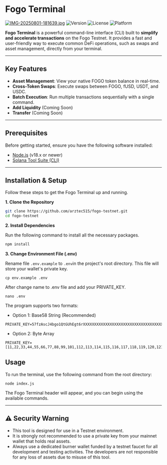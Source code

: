 # Fogo Terminal
[![IMG-20250801-181639.jpg](https://i.postimg.cc/Sx06Vg0G/IMG-20250801-181639.jpg)](https://postimg.cc/vczxZLZ1)
![Version](https://img.shields.io/badge/version-1.0.0-blue.svg)
![License](https://img.shields.io/badge/license-MIT-green.svg)
![Platform](https://img.shields.io/badge/platform-node.js-lightgrey.svg)

**Fogo Terminal** is a powerful command-line interface (CLI) built to **simplify and accelerate transactions** on the Fogo Testnet. It provides a fast and user-friendly way to execute common DeFi operations, such as swaps and asset management, directly from your terminal.

---

## Key Features

* **Asset Management**: View your native FOGO token balance in real-time.
* **Cross-Token Swaps**: Execute swaps between FOGO, fUSD, USDT, and USDC.
* **Batch Execution**: Run multiple transactions sequentially with a single command.
* **Add Liquidity** (Coming Soon)
* **Transfer** (Coming Soon)

---

## Prerequisites

Before getting started, ensure you have the following software installed:
* [Node.js](https://nodejs.org/) (v18.x or newer)
* [Solana Tool Suite (CLI)](https://docs.solana.com/cli/install-solana-cli-tools)

---

## Installation & Setup

Follow these steps to get the Fogo Terminal up and running.

**1. Clone the Repository**

```bash
git clone https://github.com/arztec515/fogo-testnet.git
cd fogo-testnet
```

**2. Install Dependencies**

Run the following command to install all the necessary packages.
```bash
npm install
```

**3. Change Environment File (.env)**

Rename file `.env.example` to `.env`in the project's root directory. This file will store your wallet's private key.
```
cp env.example .env
```

After change name to .env file and add your PRIVATE_KEY.

```
nano .env
```
The program supports two formats:
 * Option 1: Base58 String (Recommended)
```
PRIVATE_KEY=57fzAscJ4bgo1QtGUhEgt6rXXXXXXXXXXXXXXXXXXXXXXXXXXXXXXXXXXXXXXXXXXXXXXXXXXXXXX
```
 * Option 2: Byte Array
```
PRIVATE_KEY=[11,22,33,44,55,66,77,88,99,101,112,113,114,115,116,117,118,119,120,121,122,123,124,125,126,127,128,129,130,131,132,133,134,135,136,137,138,139,140,141,142,143,144,145,146,147,148,149,150,151,152,153,154,155,156,157,158,159,160,161,162,163,164,165]
```

## Usage
To run the terminal, use the following command from the root directory:
```
node index.js
```

The Fogo Terminal header will appear, and you can begin using the available commands.

---

## ⚠️ Security Warning
 * This tool is designed for use in a Testnet environment.
 * It is strongly not recommended to use a private key from your mainnet wallet that holds real assets.
 * Always use a dedicated burner wallet funded by a testnet faucet for all development and testing activities. The developers are not responsible for any loss of assets due to misuse of this tool.
